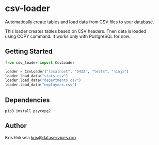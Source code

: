 # csv-loader
Automatically create tables and load data from CSV files to your database.

This loader creates tables based on CSV headers. Then data is loaded using COPY command.
It works only with PostgreSQL for now.

## Getting Started

```python
from csv_loader import CsvLoader

loader = CsvLoader("localhost", "5432", "tests", "ninja")
loader.load_data("stats.csv")
loader.load_data("departments.csv")
loader.load_data("employees.csv")

```

## Dependencies

```shell
pip3 install psycopg2
```

## Author

Kris Roksela kris@dataservices.pro
